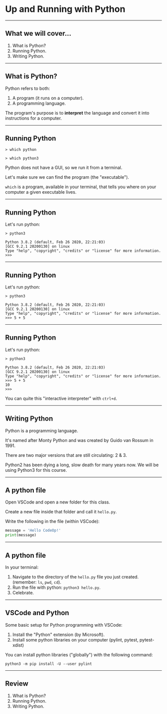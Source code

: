 # Up and Running with Python
<!-- _class: lead -->

---

## What we will cover...

1. What is Python?
2. Running Python.
3. Writing Python.

---

## What is Python? 

Python refers to both: 

1. A program (it runs on a computer).
2. A programming language.

The program's purpose is to **interpret** the language and convert it into instructions for a computer. 

---

## Running Python

<!-- _class: sidecode -->

```shell
> which python

> which python3
```

Python does not have a GUI, so we run it from a terminal.

Let's make sure we can find the program (the "executable"). 

`which` is a program, available in your terminal, that tells you where on your computer a given executable lives.

---

## Running Python

Let's run python: 

```shell
> python3

Python 3.8.2 (default, Feb 26 2020, 22:21:03) 
[GCC 9.2.1 20200130] on linux
Type "help", "copyright", "credits" or "license" for more information.
>>> 
```
---


## Running Python

Let's run python: 

```shell
> python3

Python 3.8.2 (default, Feb 26 2020, 22:21:03) 
[GCC 9.2.1 20200130] on linux
Type "help", "copyright", "credits" or "license" for more information.
>>> 5 + 5 
```
---


## Running Python

Let's run python: 

```shell
> python3

Python 3.8.2 (default, Feb 26 2020, 22:21:03) 
[GCC 9.2.1 20200130] on linux
Type "help", "copyright", "credits" or "license" for more information.
>>> 5 + 5 
10
>>>
```

You can quite this "interactive interpreter" with `ctrl+d`.

---

## Writing Python

Python is a programming language. 

It's named after Monty Python and was created by Guido van Rossum in 1991. 

There are two major versions that are still circulating: 2 & 3. 

Python2 has been dying a long, slow death for many years now. We will be using Python3 for this course.

---

## A python file

Open VSCode and open a new folder for this class. 

Create a new file inside that folder and call it `hello.py`.

Write the following in the file (within VSCode): 

```python
message = 'Hello CodeOp!'
print(message)
```

---

## A python file

In your terminal: 

1. Navigate to the directory of the `hello.py` file you just created. (remember: `ls`, `pwd`, `cd`).
2. Run the file with python: `python3 hello.py`.
3. Celebrate.


---

## VSCode and Python

Some basic setup for Python programming with VSCode:

1. Install the "Python" extension (by Microsoft). 
2. Install some python libraries on your computer (pylint, pytest, pytest-xdist)

You can install python libraries ("globally") with the following command: 

```shell
python3 -m pip install -U --user pylint
```

---

## Review

1. What is Python?
2. Running Python.
3. Writing Python.



